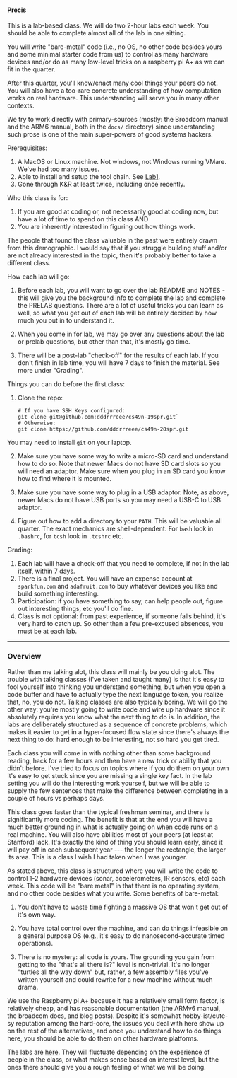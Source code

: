 #### Precis

This is a lab-based class.  We will do two 2-hour labs each week.
You should be able to complete almost all of the lab in one sitting.

You will write "bare-metal" code  (i.e., no OS, no other code besides
yours and some minimal starter code from us) to control as many hardware
devices and/or do as many low-level tricks on a raspberry pi A+ as we
can fit in the quarter.

After this quarter, you'll know/enact many cool things your peers do not.
You will also have a too-rare concrete understanding of how computation
works on real hardware.   This understanding will serve you in many
other contexts.

We try to work directly with primary-sources (mostly: the Broadcom manual
and the ARM6 manual, both in the `docs/` directory) since understanding
such prose is one of the main super-powers of good systems hackers.

Prerequisites:
   1. A MacOS or Linux machine.  Not windows, not Windows running VMare.
      We've had too many issues.
   2. Able to install and setup the tool chain.  See [Lab1](labs/lab1/README.md).
   3. Gone through K&R at least twice, including once recently.

Who this class is for:
   1. If you are good at coding or, not necessarily good at coding now, but have a lot
      of time to spend on this class AND
   2. You are inherently interested in figuring out how things work.

The people that found the class valuable in the past were entirely drawn
from this demographic.  I would say that if you struggle building stuff
and/or are not already interested in the topic, then it's probably better
to take a different class.

How each lab will go:
   1. Before each lab, you will want to go over the lab README and NOTES - this will give
      you the background info to complete the lab and complete the PRELAB questions. There
      are a lot of useful tricks you can learn as well, so what you get out of each lab
      will be entirely decided by how much you put in to understand it.

   2. When you come in for lab, we may go over any questions about the lab or prelab questions,
      but other than that, it's mostly go time.

   3. There will be a post-lab "check-off" for the results of each lab. If you don't finish in lab
      time, you will have 7 days to finish the material. See more under "Grading".

Things you can do before the first class:
   1. Clone the repo: 

          # If you have SSH Keys configured:
          git clone git@github.com:dddrrreee/cs49n-19spr.git`
          # Otherwise:
          git clone https://github.com/dddrrreee/cs49n-20spr.git

   You may need to install `git` on your laptop.

   2. Make sure you have some way to write a micro-SD card and understand
   how to do so.  Note that newer Macs do not have SD card slots so you
   will need an adaptor.  Make sure when you plug in an SD card you know
   how to find where it is mounted. 

   3. Make sure you have some way to plug in a USB adaptor. Note,
   as above, newer Macs do not have USB ports so you may need a USB-C
   to USB adaptor.

   4. Figure out how to add a directory to your `PATH`.  This will
   be valuable all quarter. The exact mechanics are shell-dependent.
   For `bash` look in `.bashrc`, for `tcsh` look in `.tcshrc` etc.

Grading:

   1. Each lab will have a check-off that you need to complete, if not
   in the lab itself, within 7 days.
   2. There is a final project.  You will have an expense account at
   `sparkfun.com` and `adafruit.com` to buy whatever devices you like
   and build something interesting.
   3. Participation: if you have something to say, can help people out,
   figure out interesting things, etc you'll do fine.
   4. Class is not optional: from past experience, if someone falls
   behind, it's very hard to catch up.  So other than a few pre-excused
   absences, you must be at each lab.

----------------------------------------------------------------------
### Overview

Rather than me talking alot, this class will mainly be you doing alot.
The trouble with talking classes (I've taken and taught many) is that
it's easy to fool yourself into thinking you understand something,
but when you open a code buffer and have to actually type the next
language token, you realize that, no, you do not.  Talking classes are
also typically boring.  We will go the other way: you're mostly going to
write code and wire up hardware since it absolutely requires you know
what the next thing to do is.  In addition, the labs are deliberately
structured as a sequence of concrete problems, which makes it easier to
get in a hyper-focused flow state since there's always the next thing
to do: hard enough to be interesting, not so hard you get tired.

Each class you will come in with nothing other than some background
reading, hack for a few hours and then have a new trick or ability
that you didn't before.  I've tried to focus on topics where if you do
them on your own it's easy to get stuck since you are missing a single
key fact.  In the lab setting you will do the interesting work yourself,
but we will be able to supply the few sentences that make the difference
between completing in a couple of hours vs perhaps days.

This class goes faster than the typical freshman seminar, and there is
significantly more coding.  The benefit is that at the end you will
have a much better grounding in what is actually going on when code
runs on a real machine.  You will also have abilities most of your peers
(at least at Stanford) lack.  It's exactly the kind of thing you should
learn early, since it will pay off in each subsequent year --- the longer
the rectangle, the larger its area.  This is a class I wish I had taken
when I was younger.

As stated above, this class is structured where you will write the code
to control 1-2 hardware devices (sonar, accelerometers, IR sensors, etc)
each week.  This code will be "bare metal" in that there is no operating
system, and no other code besides what you write.  Some benefits of
bare-metal:

   1. You don't have to waste time fighting a massive OS that won't get
    out of it's own way.

   2. You have total control over the machine, and can do things
   infeasible on a general purpose OS (e.g., it's easy to do
   nanosecond-accurate timed operations).

   3. There is no mystery: all code is yours.   The grounding you gain
   from getting to the "that's all there is?" level is non-trivial.
   It's no longer "turtles all the way down" but, rather, a few assembly
   files you've written yourself and could rewrite for a new machine
   without much drama.

We use the Raspberry pi A+ because it has a relatively small form
factor, is relatively cheap, and has reasonable documentation (the
ARMv6 manual, the broadcom docs, and blog posts).  Despite it's somewhat
hobby-ist/cute-sy reputation among the hard-core, the issues you deal with
here show up on the rest of the alternatives, and once you understand
how to do things here, you should be able to do them on other hardware
platforms.

The labs are [here](labs/README.md).  They will fluctuate depending
on the experience of people in the class, or what makes sense based on
interest level, but the ones there should give you a rough feeling of
what we will be doing.
